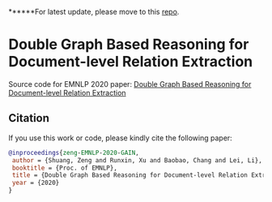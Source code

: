 ******For latest update, please move to this [repo](https://github.com/DreamInvoker/GAIN).

# Double Graph Based Reasoning for Document-level Relation Extraction
Source code for EMNLP 2020 paper: [Double Graph Based Reasoning for Document-level Relation Extraction](https://arxiv.org/abs/2009.13752)


## Citation

If you use this work or code, please kindly cite the following paper:

```bib
@inproceedings{zeng-EMNLP-2020-GAIN,
 author = {Shuang, Zeng and Runxin, Xu and Baobao, Chang and Lei, Li},
 booktitle = {Proc. of EMNLP},
 title = {Double Graph Based Reasoning for Document-level Relation Extraction},
 year = {2020}
}
```

